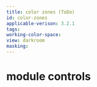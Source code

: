 ```yaml
---
title: color zones (ToDo)
id: color-zones
applicable-verison: 3.2.1
tags: 
working-color-space:  
view: darkroom
masking: 
---
```


# module controls


